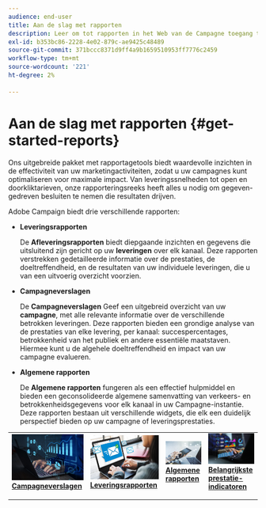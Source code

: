 ```yaml
---
audience: end-user
title: Aan de slag met rapporten
description: Leer om tot rapporten in het Web van de Campagne toegang te hebben en te leiden
exl-id: b353bc86-2228-4e02-879c-ae9425c48489
source-git-commit: 371bccc8371d9ff4a9b1659510953ff7776c2459
workflow-type: tm+mt
source-wordcount: '221'
ht-degree: 2%

---
```



# Aan de slag met rapporten {#get-started-reports}

Ons uitgebreide pakket met rapportagetools biedt waardevolle inzichten in de effectiviteit van uw marketingactiviteiten, zodat u uw campagnes kunt optimaliseren voor maximale impact. Van leveringssnelheden tot open en doorkliktarieven, onze rapporteringsreeks heeft alles u nodig om gegeven-gedreven besluiten te nemen die resultaten drijven. &#x200B;

Adobe Campaign biedt drie verschillende rapporten:

* **Leveringsrapporten**

  De **Afleveringsrapporten** biedt diepgaande inzichten en gegevens die uitsluitend zijn gericht op uw **leveringen** over elk kanaal. Deze rapporten verstrekken gedetailleerde informatie over de prestaties, de doeltreffendheid, en de resultaten van uw individuele leveringen, die u van een uitvoerig overzicht voorzien.


* **Campagneverslagen**

  De **Campagneverslagen** Geef een uitgebreid overzicht van uw **campagne**, met alle relevante informatie over de verschillende betrokken leveringen. Deze rapporten bieden een grondige analyse van de prestaties van elke levering, per kanaal: succespercentages, betrokkenheid van het publiek en andere essentiële maatstaven. Hiermee kunt u de algehele doeltreffendheid en impact van uw campagne evalueren.


* **Algemene rapporten**

  De **Algemene rapporten** fungeren als een effectief hulpmiddel en bieden een geconsolideerde algemene samenvatting van verkeers- en betrokkenheidsgegevens voor elk kanaal in uw Campagne-instantie. Deze rapporten bestaan uit verschillende widgets, die elk een duidelijk perspectief bieden op uw campagne of leveringsprestaties.

<table style="table-layout:fixed"><tr style="border: 0;">
<td>
<a href="campaign-reports.md">
<img alt="Validatie" src="assets/do-not-localize/campaign_report.jpeg">
</a>
<div>
<a href="campaign-reports.md"><strong>Campagneverslagen</strong></a>
</div>
<p>
</td>
<td>
<a href="delivery-reports.md">
<img alt="Lood" src="assets/do-not-localize/email_report.jpeg">
</a>
<div><a href="delivery-reports.md"><strong>Leveringsrapporten</strong>
</div>
<p>
</td>
<td>
<a href="global-reports.md">
<img alt="Onfrequent" src="assets/do-not-localize/push_report.jpeg">
</a>
<div>
<a href="global-reports.md"><strong> Algemene rapporten<strong></strong></a>
</div>
<p></td>
<td>
<a href="kpis.md">
<img alt="Validatie" src="assets/do-not-localize/kpis.jpeg">
</a>
<div>
<a href="kpis.md"><strong>Belangrijkste prestatie-indicatoren</strong></a>
</div>
<p>
</td>
</tr></table>
